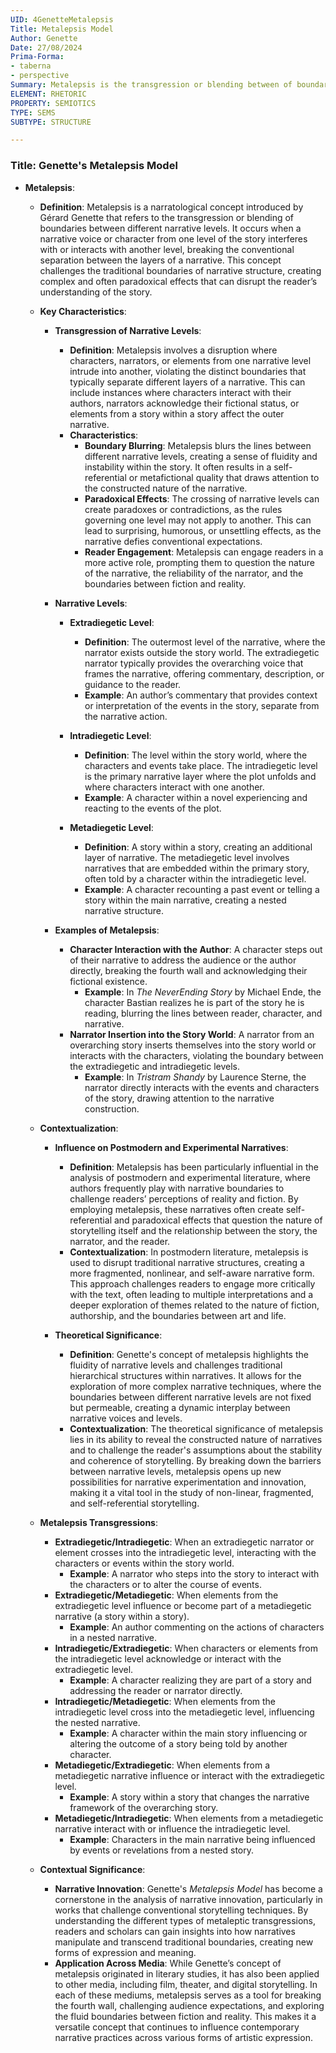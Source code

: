 ```yaml
---
UID: 4GenetteMetalepsis
Title: Metalepsis Model
Author: Genette
Date: 27/08/2024
Prima-Forma:
- taberna
- perspective
Summary: Metalepsis is the transgression or blending between of boundaries between different narrative levels
ELEMENT: RHETORIC
PROPERTY: SEMIOTICS 
TYPE: SEMS
SUBTYPE: STRUCTURE

---
```

### Title: **Genette's Metalepsis Model**

- **Metalepsis**:
  - **Definition**: Metalepsis is a narratological concept introduced by Gérard Genette that refers to the transgression or blending of boundaries between different narrative levels. It occurs when a narrative voice or character from one level of the story interferes with or interacts with another level, breaking the conventional separation between the layers of a narrative. This concept challenges the traditional boundaries of narrative structure, creating complex and often paradoxical effects that can disrupt the reader’s understanding of the story.

  - **Key Characteristics**:
    - **Transgression of Narrative Levels**:
      - **Definition**: Metalepsis involves a disruption where characters, narrators, or elements from one narrative level intrude into another, violating the distinct boundaries that typically separate different layers of a narrative. This can include instances where characters interact with their authors, narrators acknowledge their fictional status, or elements from a story within a story affect the outer narrative.
      - **Characteristics**:
        - **Boundary Blurring**: Metalepsis blurs the lines between different narrative levels, creating a sense of fluidity and instability within the story. It often results in a self-referential or metafictional quality that draws attention to the constructed nature of the narrative.
        - **Paradoxical Effects**: The crossing of narrative levels can create paradoxes or contradictions, as the rules governing one level may not apply to another. This can lead to surprising, humorous, or unsettling effects, as the narrative defies conventional expectations.
        - **Reader Engagement**: Metalepsis can engage readers in a more active role, prompting them to question the nature of the narrative, the reliability of the narrator, and the boundaries between fiction and reality.

    - **Narrative Levels**:
      - **Extradiegetic Level**:
        - **Definition**: The outermost level of the narrative, where the narrator exists outside the story world. The extradiegetic narrator typically provides the overarching voice that frames the narrative, offering commentary, description, or guidance to the reader.
        - **Example**: An author’s commentary that provides context or interpretation of the events in the story, separate from the narrative action.

      - **Intradiegetic Level**:
        - **Definition**: The level within the story world, where the characters and events take place. The intradiegetic level is the primary narrative layer where the plot unfolds and where characters interact with one another.
        - **Example**: A character within a novel experiencing and reacting to the events of the plot.

      - **Metadiegetic Level**:
        - **Definition**: A story within a story, creating an additional layer of narrative. The metadiegetic level involves narratives that are embedded within the primary story, often told by a character within the intradiegetic level.
        - **Example**: A character recounting a past event or telling a story within the main narrative, creating a nested narrative structure.

    - **Examples of Metalepsis**:
      - **Character Interaction with the Author**: A character steps out of their narrative to address the audience or the author directly, breaking the fourth wall and acknowledging their fictional existence.
        - **Example**: In *The NeverEnding Story* by Michael Ende, the character Bastian realizes he is part of the story he is reading, blurring the lines between reader, character, and narrative.
      - **Narrator Insertion into the Story World**: A narrator from an overarching story inserts themselves into the story world or interacts with the characters, violating the boundary between the extradiegetic and intradiegetic levels.
        - **Example**: In *Tristram Shandy* by Laurence Sterne, the narrator directly interacts with the events and characters of the story, drawing attention to the narrative construction.

  - **Contextualization**:
    - **Influence on Postmodern and Experimental Narratives**:
      - **Definition**: Metalepsis has been particularly influential in the analysis of postmodern and experimental literature, where authors frequently play with narrative boundaries to challenge readers’ perceptions of reality and fiction. By employing metalepsis, these narratives often create self-referential and paradoxical effects that question the nature of storytelling itself and the relationship between the story, the narrator, and the reader.
      - **Contextualization**: In postmodern literature, metalepsis is used to disrupt traditional narrative structures, creating a more fragmented, nonlinear, and self-aware narrative form. This approach challenges readers to engage more critically with the text, often leading to multiple interpretations and a deeper exploration of themes related to the nature of fiction, authorship, and the boundaries between art and life.

    - **Theoretical Significance**:
      - **Definition**: Genette's concept of metalepsis highlights the fluidity of narrative levels and challenges traditional hierarchical structures within narratives. It allows for the exploration of more complex narrative techniques, where the boundaries between different narrative levels are not fixed but permeable, creating a dynamic interplay between narrative voices and levels.
      - **Contextualization**: The theoretical significance of metalepsis lies in its ability to reveal the constructed nature of narratives and to challenge the reader's assumptions about the stability and coherence of storytelling. By breaking down the barriers between narrative levels, metalepsis opens up new possibilities for narrative experimentation and innovation, making it a vital tool in the study of non-linear, fragmented, and self-referential storytelling.

  - **Metalepsis Transgressions**:
    - **Extradiegetic/Intradiegetic**: When an extradiegetic narrator or element crosses into the intradiegetic level, interacting with the characters or events within the story world.
      - **Example**: A narrator who steps into the story to interact with the characters or to alter the course of events.
    - **Extradiegetic/Metadiegetic**: When elements from the extradiegetic level influence or become part of a metadiegetic narrative (a story within a story).
      - **Example**: An author commenting on the actions of characters in a nested narrative.
    - **Intradiegetic/Extradiegetic**: When characters or elements from the intradiegetic level acknowledge or interact with the extradiegetic level.
      - **Example**: A character realizing they are part of a story and addressing the reader or narrator directly.
    - **Intradiegetic/Metadiegetic**: When elements from the intradiegetic level cross into the metadiegetic level, influencing the nested narrative.
      - **Example**: A character within the main story influencing or altering the outcome of a story being told by another character.
    - **Metadiegetic/Extradiegetic**: When elements from a metadiegetic narrative influence or interact with the extradiegetic level.
      - **Example**: A story within a story that changes the narrative framework of the overarching story.
    - **Metadiegetic/Intradiegetic**: When elements from a metadiegetic narrative interact with or influence the intradiegetic level.
      - **Example**: Characters in the main narrative being influenced by events or revelations from a nested story.

  - **Contextual Significance**:
    - **Narrative Innovation**: Genette's *Metalepsis Model* has become a cornerstone in the analysis of narrative innovation, particularly in works that challenge conventional storytelling techniques. By understanding the different types of metaleptic transgressions, readers and scholars can gain insights into how narratives manipulate and transcend traditional boundaries, creating new forms of expression and meaning.
    - **Application Across Media**: While Genette’s concept of metalepsis originated in literary studies, it has also been applied to other media, including film, theater, and digital storytelling. In each of these mediums, metalepsis serves as a tool for breaking the fourth wall, challenging audience expectations, and exploring the fluid boundaries between fiction and reality. This makes it a versatile concept that continues to influence contemporary narrative practices across various forms of artistic expression.